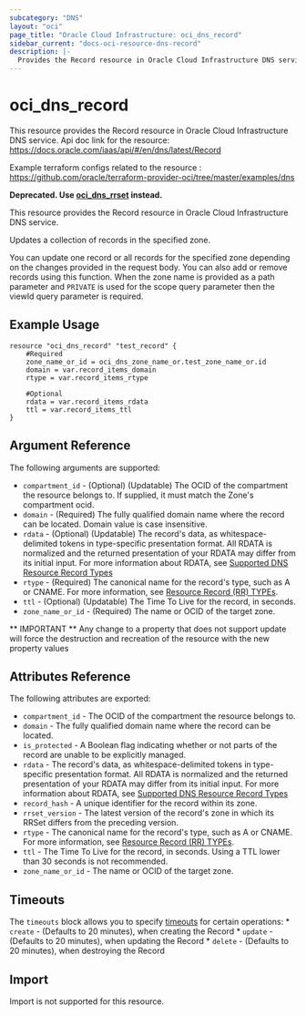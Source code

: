```yaml
---
subcategory: "DNS"
layout: "oci"
page_title: "Oracle Cloud Infrastructure: oci_dns_record"
sidebar_current: "docs-oci-resource-dns-record"
description: |-
  Provides the Record resource in Oracle Cloud Infrastructure DNS service
---
```


# oci_dns_record
This resource provides the Record resource in Oracle Cloud Infrastructure DNS service.
Api doc link for the resource: https://docs.oracle.com/iaas/api/#/en/dns/latest/Record

Example terraform configs related to the resource : https://github.com/oracle/terraform-provider-oci/tree/master/examples/dns

**Deprecated. Use [oci_dns_rrset](https://registry.terraform.io/providers/oracle/oci/latest/docs/resources/dns_rrset) instead.**

This resource provides the Record resource in Oracle Cloud Infrastructure DNS service.

  Updates a collection of records in the specified zone.

You can update one record or all records for the specified zone depending on the changes provided in the
request body. You can also add or remove records using this function. When the zone name is provided as
a path parameter and `PRIVATE` is used for the scope query parameter then the viewId query parameter is
required.


## Example Usage

```hcl
resource "oci_dns_record" "test_record" {
	#Required
	zone_name_or_id = oci_dns_zone_name_or.test_zone_name_or.id
	domain = var.record_items_domain
	rtype = var.record_items_rtype

	#Optional
	rdata = var.record_items_rdata
	ttl = var.record_items_ttl
}
```

## Argument Reference

The following arguments are supported:

* `compartment_id` - (Optional) (Updatable) The OCID of the compartment the resource belongs to. If supplied, it must match the Zone's compartment ocid. 
* `domain` - (Required) The fully qualified domain name where the record can be located. Domain value is case insensitive. 
* `rdata` - (Optional) (Updatable) The record's data, as whitespace-delimited tokens in type-specific presentation format. All RDATA is normalized and the returned presentation of your RDATA may differ from its initial input. For more information about RDATA, see [Supported DNS Resource Record Types](https://docs.cloud.oracle.com/iaas/Content/DNS/Reference/supporteddnsresource.htm) 
* `rtype` - (Required) The canonical name for the record's type, such as A or CNAME. For more information, see [Resource Record (RR) TYPEs](https://www.iana.org/assignments/dns-parameters/dns-parameters.xhtml#dns-parameters-4). 
* `ttl` - (Optional) (Updatable) The Time To Live for the record, in seconds.
* `zone_name_or_id` - (Required) The name or OCID of the target zone.


** IMPORTANT **
Any change to a property that does not support update will force the destruction and recreation of the resource with the new property values

## Attributes Reference

The following attributes are exported:

* `compartment_id` - The OCID of the compartment the resource belongs to.
* `domain` - The fully qualified domain name where the record can be located. 
* `is_protected` - A Boolean flag indicating whether or not parts of the record are unable to be explicitly managed. 
* `rdata` - The record's data, as whitespace-delimited tokens in type-specific presentation format. All RDATA is normalized and the returned presentation of your RDATA may differ from its initial input. For more information about RDATA, see [Supported DNS Resource Record Types](https://docs.cloud.oracle.com/iaas/Content/DNS/Reference/supporteddnsresource.htm) 
* `record_hash` - A unique identifier for the record within its zone. 
* `rrset_version` - The latest version of the record's zone in which its RRSet differs from the preceding version. 
* `rtype` - The canonical name for the record's type, such as A or CNAME. For more information, see [Resource Record (RR) TYPEs](https://www.iana.org/assignments/dns-parameters/dns-parameters.xhtml#dns-parameters-4). 
* `ttl` - The Time To Live for the record, in seconds. Using a TTL lower than 30 seconds is not recommended.
* `zone_name_or_id` - The name or OCID of the target zone.

## Timeouts

The `timeouts` block allows you to specify [timeouts](https://registry.terraform.io/providers/oracle/oci/latest/docs/guides/changing_timeouts) for certain operations:
	* `create` - (Defaults to 20 minutes), when creating the Record
	* `update` - (Defaults to 20 minutes), when updating the Record
	* `delete` - (Defaults to 20 minutes), when destroying the Record


## Import

Import is not supported for this resource.

